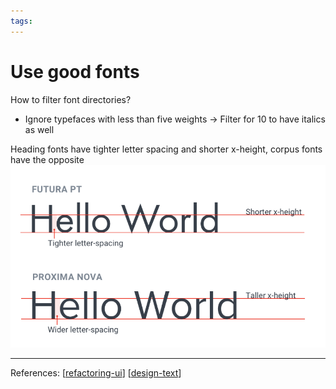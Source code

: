 ```yaml
--- 
tags:
---
```


# Use good fonts

How to filter font directories?
- Ignore typefaces with less than five weights -> Filter for 10 to have italics as well
  
Heading fonts have tighter letter spacing and shorter x-height, corpus fonts have the opposite
![](../../attachments/2021-02-20-09-52-44.png)

---
References:
[[refactoring-ui]]
[[design-text]]

[//begin]: # "Autogenerated link references for markdown compatibility"
[refactoring-ui]: refactoring-ui.md "Refactoring UI"
[design-text]: structure/design-text.md "Designing text"
[//end]: # "Autogenerated link references"
